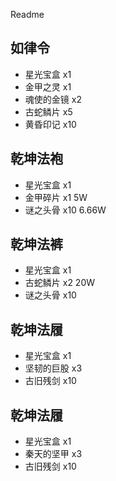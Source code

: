 Readme

## 如律令
- 星光宝盒 x1
- 金甲之灵 x1
- 魂使的金镜 x2
- 古蛇鳞片 x5
- 黄昏印记 x10

## 乾坤法袍
- 星光宝盒 x1
- 金甲碎片 x1     5W
- 谜之头骨 x10    6.66W

## 乾坤法裤
- 星光宝盒 x1
- 古蛇鳞片 x2    20W
- 谜之头骨 x10

## 乾坤法履
- 星光宝盒 x1
- 坚韧的巨股 x3
- 古旧残剑 x10

## 乾坤法履
- 星光宝盒 x1
- 秦天的坚甲 x3
- 古旧残剑 x10
